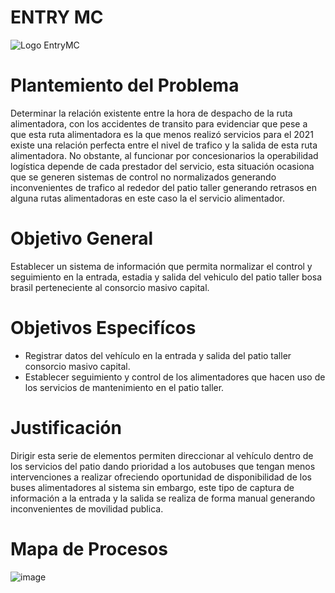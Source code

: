 # ENTRY MC # 				      						
![Logo EntryMC](https://user-images.githubusercontent.com/95714355/172736508-fd6d46f9-9562-4c8d-af41-e50044c93a83.png)

# Plantemiento del Problema #
Determinar la relación existente entre la hora de despacho de la ruta alimentadora, con los accidentes de transito para evidenciar que pese a que esta ruta alimentadora es la que menos realizó servicios para el 2021 existe una relación perfecta entre el nivel de trafico y la salida de esta ruta alimentadora.
No obstante, al funcionar por concesionarios la operabilidad logística depende de cada prestador del servicio, esta situación ocasiona que se generen sistemas de control no normalizados  generando inconvenientes  de trafico al rededor del patio taller generando retrasos en alguna rutas alimentadoras en este caso la el servicio alimentador.

# Objetivo General #
Establecer un sistema de información que permita normalizar   el control y seguimiento en la  entrada, estadia  y  salida del vehiculo del   patio  taller bosa brasil perteneciente al consorcio masivo capital.

# Objetivos Especifícos #
 - Registrar datos  del vehículo en la entrada y salida del patio taller consorcio masivo capital.
 - Establecer seguimiento y control de los alimentadores que hacen uso de los servicios de mantenimiento en el patio taller.

# Justificación #
Dirigir esta serie de elementos permiten direccionar al vehículo dentro de los servicios del patio dando prioridad a los autobuses que tengan menos intervenciones a realizar ofreciendo oportunidad de disponibilidad de los buses alimentadores al sistema sin embargo, este tipo de captura de información a la entrada y la salida se realiza de forma manual generando inconvenientes de movilidad publica.



# Mapa de Procesos #
![image](https://user-images.githubusercontent.com/95714355/172736723-541d1683-e867-418c-a555-d0a153e06486.png)


